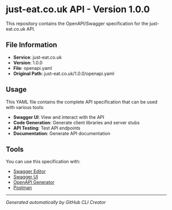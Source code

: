 # just-eat.co.uk API - Version 1.0.0

This repository contains the OpenAPI/Swagger specification for the just-eat.co.uk API.

## File Information

- **Service**: just-eat.co.uk
- **Version**: 1.0.0
- **File**: openapi.yaml
- **Original Path**: just-eat.co.uk/1.0.0/openapi.yaml

## Usage

This YAML file contains the complete API specification that can be used with various tools:

- **Swagger UI**: View and interact with the API
- **Code Generation**: Generate client libraries and server stubs
- **API Testing**: Test API endpoints
- **Documentation**: Generate API documentation

## Tools

You can use this specification with:

- [Swagger Editor](https://editor.swagger.io/)
- [Swagger UI](https://swagger.io/tools/swagger-ui/)
- [OpenAPI Generator](https://openapi-generator.tech/)
- [Postman](https://www.postman.com/)

---

*Generated automatically by GitHub CLI Creator*
